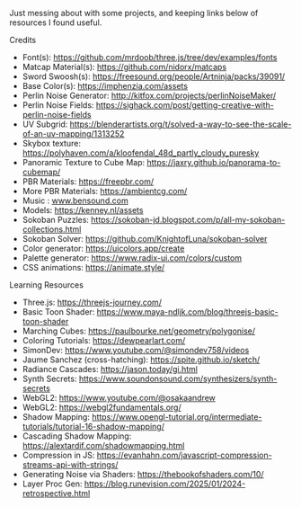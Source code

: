 Just messing about with some projects, and keeping links below of resources I found useful.

Credits

- Font(s): https://github.com/mrdoob/three.js/tree/dev/examples/fonts
- Matcap Material(s): https://github.com/nidorx/matcaps
- Sword Swoosh(s): https://freesound.org/people/Artninja/packs/39091/
- Base Color(s): https://imphenzia.com/assets
- Perlin Noise Generator: http://kitfox.com/projects/perlinNoiseMaker/
- Perlin Noise Fields: https://sighack.com/post/getting-creative-with-perlin-noise-fields
- UV Subgrid: https://blenderartists.org/t/solved-a-way-to-see-the-scale-of-an-uv-mapping/1313252
- Skybox texture: https://polyhaven.com/a/kloofendal_48d_partly_cloudy_puresky
- Panoramic Texture to Cube Map: https://jaxry.github.io/panorama-to-cubemap/
- PBR Materials: https://freepbr.com/
- More PBR Materials: https://ambientcg.com/
- Music : www.bensound.com
- Models: https://kenney.nl/assets
- Sokoban Puzzles: https://sokoban-jd.blogspot.com/p/all-my-sokoban-collections.html
- Sokoban Solver: https://github.com/KnightofLuna/sokoban-solver
- Color generator: https://uicolors.app/create
- Palette generator: https://www.radix-ui.com/colors/custom
- CSS animations: https://animate.style/

Learning Resources

- Three.js: https://threejs-journey.com/
- Basic Toon Shader: https://www.maya-ndljk.com/blog/threejs-basic-toon-shader
- Marching Cubes: https://paulbourke.net/geometry/polygonise/
- Coloring Tutorials: https://dewpearlart.com/
- SimonDev: https://www.youtube.com/@simondev758/videos
- Jaume Sanchez (cross-hatching): https://spite.github.io/sketch/
- Radiance Cascades: https://jason.today/gi.html
- Synth Secrets: https://www.soundonsound.com/synthesizers/synth-secrets
- WebGL2: https://www.youtube.com/@osakaandrew
- WebGL2: https://webgl2fundamentals.org/
- Shadow Mapping: https://www.opengl-tutorial.org/intermediate-tutorials/tutorial-16-shadow-mapping/
- Cascading Shadow Mapping: https://alextardif.com/shadowmapping.html
- Compression in JS: https://evanhahn.com/javascript-compression-streams-api-with-strings/
- Generating Noise via Shaders: https://thebookofshaders.com/10/
- Layer Proc Gen: https://blog.runevision.com/2025/01/2024-retrospective.html
